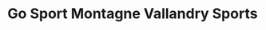 ---
title: "Go Sport Montagne Vallandry Sports"
url: /landry/go-sport-montagne-vallandry-sports/
shop: sports
---